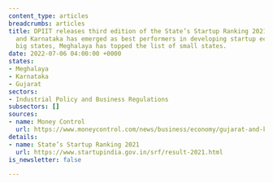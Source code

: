 ```yaml
---
content_type: articles
breadcrumbs: articles
title: DPIIT releases third edition of the State’s Startup Ranking 2021. While Gujarat
  and Karnataka has emerged as best performers in developing startup ecosystem among
  big states, Meghalaya has topped the list of small states.
date: 2022-07-06 04:00:00 +0000
states:
- Meghalaya
- Karnataka
- Gujarat
sectors:
- Industrial Policy and Business Regulations
subsectors: []
sources:
- name: Money Control
  url: https://www.moneycontrol.com/news/business/economy/gujarat-and-karnataka-best-in-developing-startup-ecosystem-centres-rankings-show-8776451.html
details:
- name: State’s Startup Ranking 2021
  url: https://www.startupindia.gov.in/srf/result-2021.html
is_newsletter: false

---
```

